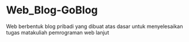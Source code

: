 # Web_Blog-GoBlog
Web berbentuk blog pribadi yang dibuat atas dasar untuk menyelesaikan tugas matakuliah pemrograman web lanjut 
